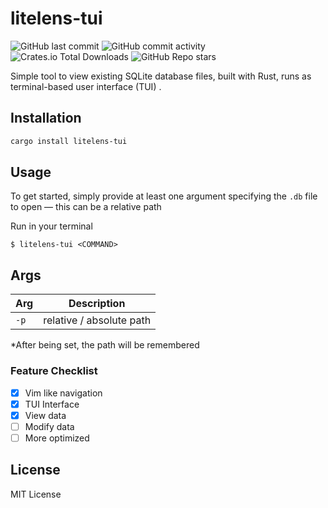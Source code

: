# litelens-tui
![GitHub last commit](https://img.shields.io/github/last-commit/jm530ob/litelens-tui)
![GitHub commit activity](https://img.shields.io/github/commit-activity/m/jm530ob/litelens-tui)
![Crates.io Total Downloads](https://img.shields.io/crates/d/litelens-tui)
![GitHub Repo stars](https://img.shields.io/github/stars/jm530ob/litelens-tui)

Simple tool to view existing SQLite database files, built with Rust, runs as terminal-based user interface (TUI) .

## Installation

```bash
cargo install litelens-tui
```

## Usage
To get started, simply provide at least one argument specifying the ``.db`` file to open — this can be a relative path

Run in your terminal
```
$ litelens-tui <COMMAND>
```

## Args
| Arg  | Description |
| ------------- | ------------- |
| `-p` | relative / absolute path |

*After being set, the path will be remembered

### Feature Checklist
- [x] Vim like navigation
- [x] TUI Interface
- [x] View data
- [ ] Modify data
- [ ] More optimized

## License
MIT License
